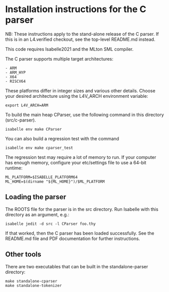 <!--
  Copyright 2020, Data61, CSIRO (ABN 41 687 119 230)

  SPDX-License-Identifier: BSD-2-Clause
-->

# Installation instructions for the C parser

NB: These instructions apply to the stand-alone release of the C parser.
If this is in an L4.verified checkout, see the top-level README.md instead.

This code requires Isabelle2021 and the MLton SML compiler.

The C parser supports multiple target architectures:

    - ARM
    - ARM_HYP
    - X64
    - RISCV64

These platforms differ in integer sizes and various other details.
Choose your desired architecture using the L4V_ARCH environment variable:

    export L4V_ARCH=ARM

To build the main heap CParser, use the following command in this directory (src/c-parser).

    isabelle env make CParser

You can also build a regression test with the command

    isabelle env make cparser_test

The regression test may require a lot of memory to run. If your computer has
enough memory, configure your etc/settings file to use a 64-bit runtime:

    ML_PLATFORM=$ISABELLE_PLATFORM64
    ML_HOME=$(dirname "${ML_HOME}")/$ML_PLATFORM

## Loading the parser

The ROOTS file for the parser is in the src directory.
Run Isabelle with this directory as an argument, e.g.:

    isabelle jedit -d src -l CParser foo.thy

If that worked, then the C parser has been loaded successfully.
See the README.md file and PDF documentation for further instructions.

## Other tools

There are two executables that can be built in the standalone-parser directory:

    make standalone-cparser
    make standalone-tokenizer
